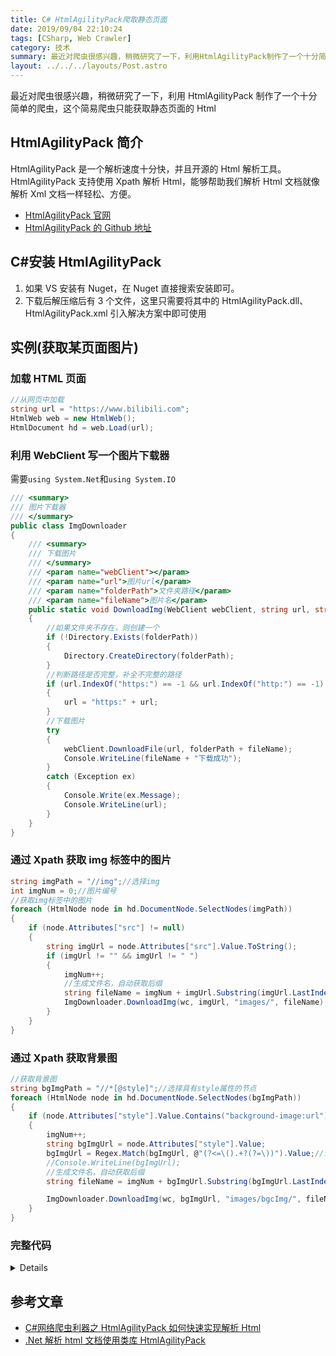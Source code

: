 ```yaml
---
title: C# HtmlAgilityPack爬取静态页面
date: 2019/09/04 22:10:24
tags: [CSharp, Web Crawler]
category: 技术
summary: 最近对爬虫很感兴趣，稍微研究了一下，利用HtmlAgilityPack制作了一个十分简单的爬虫，这个简易爬虫只能获取静态页面的Html...
layout: ../../../layouts/Post.astro
---
```


最近对爬虫很感兴趣，稍微研究了一下，利用 HtmlAgilityPack 制作了一个十分简单的爬虫，这个简易爬虫只能获取静态页面的 Html

## HtmlAgilityPack 简介

HtmlAgilityPack 是一个解析速度十分快，并且开源的 Html 解析工具。HtmlAgilityPack 支持使用 Xpath 解析 Html，能够帮助我们解析 Html 文档就像解析 Xml 文档一样轻松、方便。

- [HtmlAgilityPack 官网](https://html-agility-pack.net)
- [HtmlAgilityPack 的 Github 地址](https://github.com/zzzprojects/html-agility-pack)

## C#安装 HtmlAgilityPack

1. 如果 VS 安装有 Nuget，在 Nuget 直接搜索安装即可。
2. 下载后解压缩后有 3 个文件，这里只需要将其中的 HtmlAgilityPack.dll、HtmlAgilityPack.xml 引入解决方案中即可使用

## 实例(获取某页面图片)

### 加载 HTML 页面

```csharp
//从网页中加载
string url = "https://www.bilibili.com";
HtmlWeb web = new HtmlWeb();
HtmlDocument hd = web.Load(url);
```

### 利用 WebClient 写一个图片下载器

需要`using System.Net`和`using System.IO`

```csharp
/// <summary>
/// 图片下载器
/// </summary>
public class ImgDownloader
{
    /// <summary>
    /// 下载图片
    /// </summary>
    /// <param name="webClient"></param>
    /// <param name="url">图片url</param>
    /// <param name="folderPath">文件夹路径</param>
    /// <param name="fileName">图片名</param>
    public static void DownloadImg(WebClient webClient, string url, string folderPath, string fileName)
    {
        //如果文件夹不存在，则创建一个
        if (!Directory.Exists(folderPath))
        {
            Directory.CreateDirectory(folderPath);
        }
        //判断路径是否完整，补全不完整的路径
        if (url.IndexOf("https:") == -1 && url.IndexOf("http:") == -1)
        {
            url = "https:" + url;
        }
        //下载图片
        try
        {
            webClient.DownloadFile(url, folderPath + fileName);
            Console.WriteLine(fileName + "下载成功");
        }
        catch (Exception ex)
        {
            Console.Write(ex.Message);
            Console.WriteLine(url);
        }
    }
}
```

### 通过 Xpath 获取 img 标签中的图片

```csharp
string imgPath = "//img";//选择img
int imgNum = 0;//图片编号
//获取img标签中的图片
foreach (HtmlNode node in hd.DocumentNode.SelectNodes(imgPath))
{
    if (node.Attributes["src"] != null)
    {
        string imgUrl = node.Attributes["src"].Value.ToString();
        if (imgUrl != "" && imgUrl != " ")
        {
            imgNum++;
            //生成文件名，自动获取后缀
            string fileName = imgNum + imgUrl.Substring(imgUrl.LastIndexOf("."));
            ImgDownloader.DownloadImg(wc, imgUrl, "images/", fileName);
        }
    }
}
```

### 通过 Xpath 获取背景图

```csharp
//获取背景图
string bgImgPath = "//*[@style]";//选择具有style属性的节点
foreach (HtmlNode node in hd.DocumentNode.SelectNodes(bgImgPath))
{
    if (node.Attributes["style"].Value.Contains("background-image:url"))
    {
        imgNum++;
        string bgImgUrl = node.Attributes["style"].Value;
        bgImgUrl = Regex.Match(bgImgUrl, @"(?<=\().+?(?=\))").Value;//读取url()的内容
        //Console.WriteLine(bgImgUrl);
        //生成文件名，自动获取后缀
        string fileName = imgNum + bgImgUrl.Substring(bgImgUrl.LastIndexOf("."));

        ImgDownloader.DownloadImg(wc, bgImgUrl, "images/bgcImg/", fileName);
    }
}
```

### 完整代码

<details>

```csharp
using System.Linq;
using System.Text;
using System.Threading.Tasks;
using System.Net;
using System.IO;
using HtmlAgilityPack;
using System.Text.RegularExpressions;

namespace WebCrawlerDemo
{
    class Program
    {
        static void Main(string[] args)
        {
            WebClient wc = new WebClient();


            string url = "https://www.bilibili.com";
            HtmlWeb web = new HtmlWeb();
            HtmlDocument hd = web.Load(url);//下载html页面

            string imgPath = "//img";//选择img

            int imgNum = 0;//图片编号

            //获取img标签中的图片
            foreach (HtmlNode node in hd.DocumentNode.SelectNodes(imgPath))
            {
                if (node.Attributes["src"] != null)
                {
                    string imgUrl = node.Attributes["src"].Value.ToString();
                    if (imgUrl != "" && imgUrl != " ")
                    {
                        imgNum++;
                        //生成文件名，自动获取后缀
                        string fileName = imgNum + imgUrl.Substring(imgUrl.LastIndexOf("."));

                        ImgDownloader.DownloadImg(wc, imgUrl, "images/", fileName);
                    }
                }
            }
            //获取背景图
            string bgImgPath = "//*[@style]";//选择具有style属性的节点
            foreach (HtmlNode node in hd.DocumentNode.SelectNodes(bgImgPath))
            {
                if (node.Attributes["style"].Value.Contains("background-image:url"))
                {
                    imgNum++;
                    string bgImgUrl = node.Attributes["style"].Value;
                    bgImgUrl = Regex.Match(bgImgUrl, @"(?<=\().+?(?=\))").Value;//读取url()的内容
                    //生成文件名，自动获取后缀
                    string fileName = imgNum + bgImgUrl.Substring(bgImgUrl.LastIndexOf("."));

                    ImgDownloader.DownloadImg(wc, bgImgUrl, "images/bgcImg/", fileName);
                }
            }

            Console.WriteLine("----------END----------");
            Console.ReadKey();
        }
    }
    /// <summary>
    /// 图片下载器
    /// </summary>
    public class ImgDownloader
    {
        /// <summary>
        /// 下载图片
        /// </summary>
        /// <param name="webClient"></param>
        /// <param name="url">图片url</param>
        /// <param name="folderPath">文件夹路径</param>
        /// <param name="fileName">图片名</param>
        public static void DownloadImg(WebClient webClient, string url, string folderPath, string fileName)
        {
            //如果文件夹不存在，则创建一个
            if (!Directory.Exists(folderPath))
            {
                Directory.CreateDirectory(folderPath);
            }
            //判断路径是否完整，补全不完整的路径
            if (url.IndexOf("https:") == -1 && url.IndexOf("http:") == -1)
            {
                url = "https:" + url;
            }
            //下载图片
            try
            {
                webClient.DownloadFile(url, folderPath + fileName);
                Console.WriteLine(fileName + "下载成功");
            }
            catch (Exception ex)
            {
                Console.Write(ex.Message);
                Console.WriteLine(url);
            }
        }
    }
}
```

</details>

## 参考文章

- [C#网络爬虫利器之 HtmlAgilityPack 如何快速实现解析 Html](https://www.cnblogs.com/xuliangxing/p/8004403.html)
- [.Net 解析 html 文档使用类库 HtmlAgilityPack](https://blog.csdn.net/Ylcacsdn/article/details/78314297)
